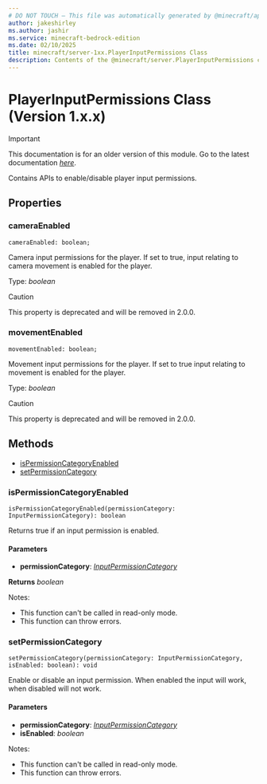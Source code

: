 ```yaml
---
# DO NOT TOUCH — This file was automatically generated by @minecraft/api-docs-generator, to report problems file an issue at https://github.com/Mojang/minecraft-scripting-libraries
author: jakeshirley
ms.author: jashir
ms.service: minecraft-bedrock-edition
ms.date: 02/10/2025
title: minecraft/server-1xx.PlayerInputPermissions Class
description: Contents of the @minecraft/server.PlayerInputPermissions class (Version 1.x.x).
---
```

# PlayerInputPermissions Class (Version 1.x.x)

> [!IMPORTANT]
> This documentation is for an older version of this module. Go to the latest documentation [*here*](../../../scriptapi/minecraft/server/PlayerInputPermissions.md).

Contains APIs to enable/disable player input permissions.

## Properties

### **cameraEnabled**
`cameraEnabled: boolean;`

Camera input permissions for the player. If set to true, input relating to camera movement is enabled for the player.

Type: *boolean*

> [!CAUTION]
> This property is deprecated and will be removed in 2.0.0.

### **movementEnabled**
`movementEnabled: boolean;`

Movement input permissions for the player. If set to true input relating to movement is enabled for the player.

Type: *boolean*

> [!CAUTION]
> This property is deprecated and will be removed in 2.0.0.

## Methods
- [isPermissionCategoryEnabled](#ispermissioncategoryenabled)
- [setPermissionCategory](#setpermissioncategory)

### **isPermissionCategoryEnabled**
`
isPermissionCategoryEnabled(permissionCategory: InputPermissionCategory): boolean
`

Returns true if an input permission is enabled.

#### **Parameters**
- **permissionCategory**: [*InputPermissionCategory*](InputPermissionCategory.md)

**Returns** *boolean*
  
Notes:
- This function can't be called in read-only mode.
- This function can throw errors.

### **setPermissionCategory**
`
setPermissionCategory(permissionCategory: InputPermissionCategory, isEnabled: boolean): void
`

Enable or disable an input permission. When enabled the input will work, when disabled will not work.

#### **Parameters**
- **permissionCategory**: [*InputPermissionCategory*](InputPermissionCategory.md)
- **isEnabled**: *boolean*
  
Notes:
- This function can't be called in read-only mode.
- This function can throw errors.
